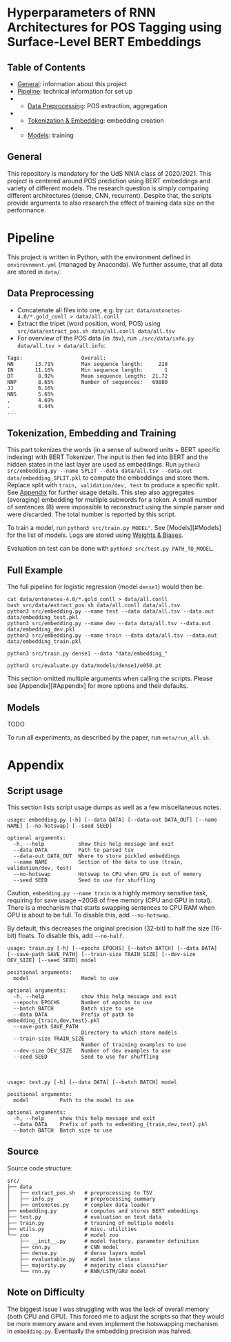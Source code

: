 # Hyperparameters of RNN Architectures for POS Tagging using Surface-Level BERT Embeddings

## Table of Contents

- [General](#General): information about this project
- [Pipeline](#Pipeline): technical information for set up
- - [Data Preprocessing](##Data-Preprocessing): POS extraction, aggregation
- - [Tokenization & Embedding](##Tokenization-&-Embedding): embedding creation
- - [Models](##Models): training

## General

This repository is mandatory for the UdS NNIA class of 2020/2021. This project is centered around POS prediction using BERT embeddings and variety of different models. The research question is simply comparing different architectures (dense, CNN, recurrent). Despite that, the scripts provide arguments to also research the effect of training data size on the performance.

# Pipeline

This project is written in Python, with the environment defined in `envirovnment.yml` (managed by Anaconda). We further assume, that all data are stored in `data/`.

## Data Preprocessing

- Concatenate all files into one, e.g. by `cat data/ontonetes-4.0/*.gold_conll > data/all.conll`
- Extract the tripet (word position, word, POS) using `src/data/extract_pos.sh data/all.conll data/all.tsv`
- For overview of the POS data (in .tsv), run `./src/data/info.py data/all.tsv > data/all.info`:

```
Tags:                   Overall:
NN       13.71%         Max sequence length:     228
IN       11.16%         Min sequence length:       1
DT        8.92%         Mean sequence length:  21.72
NNP       8.65%         Number of sequences:   69880
JJ        6.16%
NNS       5.65%
,         4.69%
.         4.44%
...
```

## Tokenization, Embedding and Training

This part tokenizes the words (in a sense of subword units + BERT specific indexing) with BERT Tokenizer. The input is then fed into BERT and the hidden states in the last layer are used as embeddings. Run `python3 src/embedding.py --name SPLIT --data data/all.tsv --data.out data/embedding_SPLIT.pkl` to compute the embeddings and store them. Replace split with `train, validation/dev, test` to produce a specific split. See [Appendix](#Appendix) for further usage details. This step also aggregates (averaging) embedding for multiple subwords for a token. A small number of sentences (8) were impossible to reconstruct using the simple parser and were discarded. The total number is reported by this script.

To train a model, run `python3 src/train.py MODEL"`. See [Models][#Models] for the list of models. Logs are stored using [Weights & Biases](https://wandb.ai/).

Evaluation on test can be done with `python3 src/test.py PATH_TO_MODEL`.

## Full Example

The full pipeline for logistic regression (model `dense1`) would then be:

```
cat data/ontonetes-4.0/*.gold_conll > data/all.conll
bash src/data/extract_pos.sh data/all.conll data/all.tsv
python3 src/embedding.py --name test --data data/all.tsv --data.out data/embedding_test.pkl
python3 src/embedding.py --name dev --data data/all.tsv --data.out data/embedding_dev.pkl
python3 src/embedding.py --name train --data data/all.tsv --data.out data/embedding_train.pkl

python3 src/train.py dense1 --data "data/embedding_"

python3 src/evaluate.py data/models/dense1/e050.pt
```

This section omitted multiple arguments when calling the scripts. Please see [Appendix][#Appendix] for more options and their defaults.

## Models

TODO

To run all experiments, as described by the paper, run `meta/run_all.sh`.

# Appendix

## Script usage

This section lists script usage dumps as well as a few miscellaneous notes.

```
usage: embedding.py [-h] [--data DATA] [--data-out DATA_OUT] [--name NAME] [--no-hotswap] [--seed SEED]

optional arguments:
  -h, --help           show this help message and exit
  --data DATA          Path to parsed tsv
  --data-out DATA_OUT  Where to store pickled embeddings
  --name NAME          Section of the data to use (train, validation/dev, test)
  --no-hotswap         Hotswap to CPU when GPU is out of memory
  --seed SEED          Seed to use for shuffling
```

Caution, `embedding.py --name train` is a highly memory sensitive task, requiring for save usage ~20GB of free memory (CPU and GPU in total). There is a mechanism that starts swapping sentences to CPU RAM when GPU is about to be full. To disable this, add `--no-hotswap`.

By default, this decreases the original precision (32-bit) to half the size (16-bit) floats. To disable this, add `--no-half`. 

```
usage: train.py [-h] [--epochs EPOCHS] [--batch BATCH] [--data DATA] [--save-path SAVE_PATH] [--train-size TRAIN_SIZE] [--dev-size DEV_SIZE] [--seed SEED] model

positional arguments:
  model                 Model to use

optional arguments:
  -h, --help            show this help message and exit
  --epochs EPOCHS       Number of epochs to use
  --batch BATCH         Batch size to use
  --data DATA           Prefix of path to embedding_{train,dev,test}.pkl
  --save-path SAVE_PATH
                        Directory to which store models
  --train-size TRAIN_SIZE
                        Number of training examples to use
  --dev-size DEV_SIZE   Number of dev examples to use
  --seed SEED           Seed to use for shuffling
```

&nbsp;

```
usage: test.py [-h] [--data DATA] [--batch BATCH] model

positional arguments:
  model          Path to the model to use

optional arguments:
  -h, --help     show this help message and exit
  --data DATA    Prefix of path to embedding_{train,dev,test}.pkl
  --batch BATCH  Batch size to use
```

## Source

Source code structure:

```
src/
├── data
│   ├── extract_pos.sh   # preprocessing to TSV
│   ├── info.py          # preprocessing summary
│   ├── ontonotes.py     # complex data loader
├── embedding.py         # computes and stores BERT embeddings
├── test.py              # evaluation on test data
├── train.py             # training of multiple models
├── utils.py             # misc. utilities
└── zoo                  # model zoo
    ├── __init__.py      # model factory, parameter definition
    ├── cnn.py           # CNN model
    ├── dense.py         # dense layers model
    ├── evaluatable.py   # model base class
    ├── majority.py      # majority class classifier
    └── rnn.py           # RNN/LSTM/GRU model
```

## Note on Difficulty

The biggest issue I was struggling with was the lack of overall memory (both CPU and GPU). This forced me to adjust the scripts so that they would be more memory aware and even implement the hotswapping mechanism in `embedding.py`. Eventually the embedding precision was halved.
